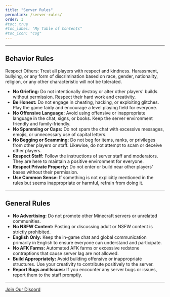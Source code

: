 ```yaml
---
title: "Server Rules"
permalink: /server-rules/
order: 3
#toc: true
#toc_label: "My Table of Contents"
#toc_icon: "cog"
---
```

<hr color="#7B4B94">

## **Behavior Rules**

Respect Others: Treat all players with respect and kindness. Harassment, bullying, or any form of discrimination based on race, gender, nationality, religion, or any other characteristic will not be tolerated.

- **No Griefing:** Do not intentionally destroy or alter other players' builds without permission. Respect their hard work and creativity.
- **Be Honest:** Do not engage in cheating, hacking, or exploiting glitches. Play the game fairly and encourage a level playing field for everyone.
- **No Offensive Language:** Avoid using offensive or inappropriate language in the chat, signs, or books. Keep the server environment friendly and family-friendly.
- **No Spamming or Caps:** Do not spam the chat with excessive messages, emojis, or unnecessary use of capital letters.
- **No Begging or Scamming:** Do not beg for items, ranks, or privileges from other players or staff. Likewise, do not attempt to scam or deceive other players.
- **Respect Staff:** Follow the instructions of server staff and moderators. They are here to maintain a positive environment for everyone.
- **Respect Private Property:** Do not enter or build near other players' bases without their permission.
- **Use Common Sense:** If something is not explicitly mentioned in the rules but seems inappropriate or harmful, refrain from doing it.

<hr color="#7B4B94">

## **General Rules**
- **No Advertising:** Do not promote other Minecraft servers or unrelated communities.
- **No NSFW Content:** Posting or discussing adult or NSFW content is strictly prohibited.
- **English Only:** Keep the in-game chat and global communication primarily in English to ensure everyone can understand and participate.
- **No AFK Farms:** Automated AFK farms or excessive redstone contraptions that cause server lag are not allowed.
- **Build Appropriately:** Avoid building offensive or inappropriate structures. Use your creativity to contribute positively to the server.
- **Report Bugs and Issues:** If you encounter any server bugs or issues, report them to the staff promptly.

<hr color="#7B4B94">

[Join Our Discord](https://discord.gg/5fhRG77PUm)